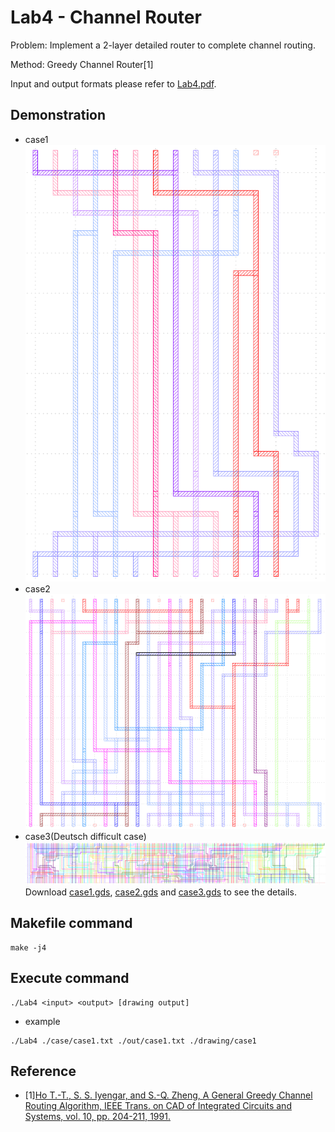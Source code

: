 # Lab4 - Channel Router
Problem: Implement a 2-layer detailed router to complete channel routing.

Method: Greedy Channel Router[1]

Input and output formats please refer to [Lab4.pdf](./Lab4.pdf).

## Demonstration
* case1
    ![](./drawing/case1.png)
* case2
    ![](./drawing/case2.png)
* case3(Deutsch
difficult case)
    ![](./drawing/case3.png)
Download [case1.gds](./drawing/case1.gds), [case2.gds](./drawing/case2.gds) and [case3.gds](./drawing/case3.gds) to see the details.

## Makefile command
```
make -j4
```

## Execute command
```
./Lab4 <input> <output> [drawing output]
```
* example
```
./Lab4 ./case/case1.txt ./out/case1.txt ./drawing/case1
```
## Reference 
* \[1\][Ho T.-T., S. S. Iyengar, and S.-Q. Zheng, A General  Greedy Channel Routing Algorithm, IEEE Trans. on CAD of Integrated Circuits and Systems, vol. 10, pp. 204-211, 1991.](https://ieeexplore.ieee.org/document/1585533/citations?tabFilter=papers#citations)